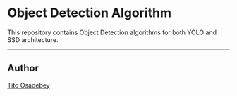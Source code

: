 # Object Detection Algorithm
<p>
This repository contains Object Detection algorithms for both YOLO and SSD architecture.
</p>
<hr>

## Author
[Tito Osadebey](https://www.linkedin.com/in/tito-osadebe)
